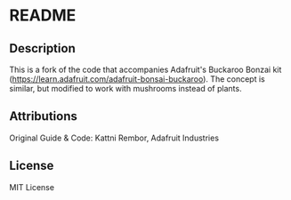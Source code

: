 # README

## Description 
This is a fork of the code that accompanies Adafruit's Buckaroo Bonzai kit (https://learn.adafruit.com/adafruit-bonsai-buckaroo). The concept is similar, but modified to work with mushrooms instead of plants.


## Attributions
Original Guide & Code: Kattni Rembor, Adafruit Industries

## License 
MIT License